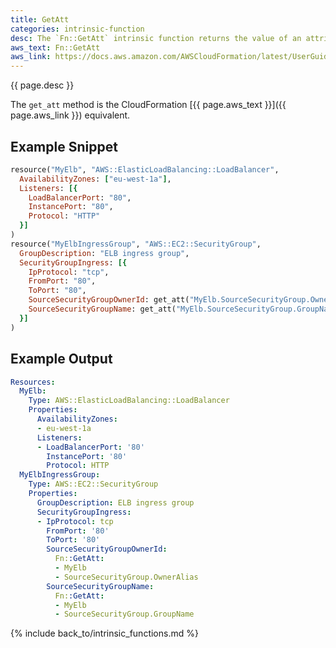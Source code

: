 ```yaml
---
title: GetAtt
categories: intrinsic-function
desc: The `Fn::GetAtt` intrinsic function returns the value of an attribute from a resource in the template. For more information about GetAtt return values for a particular resource, refer to the documentation for that resource in the Resource and property reference.
aws_text: Fn::GetAtt
aws_link: https://docs.aws.amazon.com/AWSCloudFormation/latest/UserGuide/intrinsic-function-reference-getatt.html
---
```


{{ page.desc }}

The `get_att` method is the CloudFormation [{{ page.aws_text }}]({{ page.aws_link }}) equivalent.

## Example Snippet

```ruby
resource("MyElb", "AWS::ElasticLoadBalancing::LoadBalancer",
  AvailabilityZones: ["eu-west-1a"],
  Listeners: [{
    LoadBalancerPort: "80",
    InstancePort: "80",
    Protocol: "HTTP"
  }]
)
resource("MyElbIngressGroup", "AWS::EC2::SecurityGroup",
  GroupDescription: "ELB ingress group",
  SecurityGroupIngress: [{
    IpProtocol: "tcp",
    FromPort: "80",
    ToPort: "80",
    SourceSecurityGroupOwnerId: get_att("MyElb.SourceSecurityGroup.OwnerAlias"),
    SourceSecurityGroupName: get_att("MyElb.SourceSecurityGroup.GroupName")
  }]
)
```

## Example Output

```yaml
Resources:
  MyElb:
    Type: AWS::ElasticLoadBalancing::LoadBalancer
    Properties:
      AvailabilityZones:
      - eu-west-1a
      Listeners:
      - LoadBalancerPort: '80'
        InstancePort: '80'
        Protocol: HTTP
  MyElbIngressGroup:
    Type: AWS::EC2::SecurityGroup
    Properties:
      GroupDescription: ELB ingress group
      SecurityGroupIngress:
      - IpProtocol: tcp
        FromPort: '80'
        ToPort: '80'
        SourceSecurityGroupOwnerId:
          Fn::GetAtt:
          - MyElb
          - SourceSecurityGroup.OwnerAlias
        SourceSecurityGroupName:
          Fn::GetAtt:
          - MyElb
          - SourceSecurityGroup.GroupName
```

{% include back_to/intrinsic_functions.md %}


